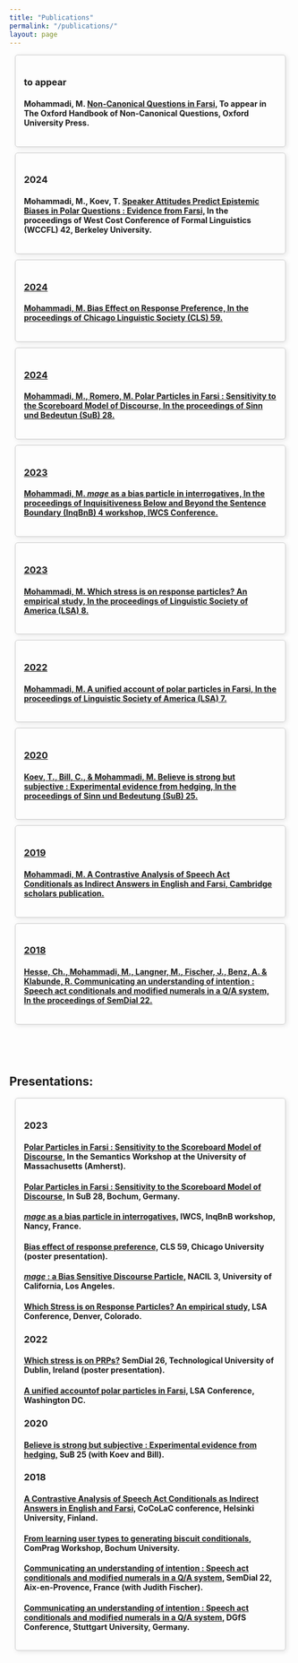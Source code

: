 ```yaml
---
title: "Publications"
permalink: "/publications/"
layout: page
---
```

<style>
.publications {
  display: contents;
  flex-wrap: wrap;
  justify-content: center;
  margin: 20px;
}

.publication {
  border: 1px solid #ccc;
  border-radius: 5px;
  margin: 10px;
  box-shadow: 2px 2px 8px rgba(0, 0, 0, 0.1);
  transition: box-shadow 0.3s ease;
}

.publication:hover {
  box-shadow: 4px 4px 16px rgba(0, 0, 0, 0.2);
  border: 2px solid #1cd9e7; /* Change border thickness and color on hover */
}

.publication:hover {
  box-shadow: 4px 4px 16px rgba(0, 0, 0, 0.2);
}

.publication-content {
  padding: 15px;
}

.publication p {
  margin: 5px 0;
  color: #555;
}
</style>

<div class="publications">
    <!-- Add your publication.... -->
    <div class="publication">
    <!--  <a href="../pdfs/paper1.pdf" target="_blank">  -->
        <div class="publication-content">
          <h3> to appear </h3>
          <h4> 
            Mohammadi, M. 
            <u> Non-Canonical Questions in Farsi,</u>
            To appear in The Oxford Handbook of Non-Canonical Questions, Oxford University Press.
          </h4>
        </div>
  <!--    </a>  -->
    </div>
    <!-- Add your publication.... -->
    <div class="publication">
    <!--  <a href="../pdfs/...pdf" target="_blank"> -->
        <div class="publication-content">
          <h3> 2024 </h3>
          <h4>
            Mohammadi, M., Koev, T. 
            <u> Speaker Attitudes Predict Epistemic Biases in Polar Questions : Evidence from Farsi,</u> 
            In the proceedings of West Cost Conference of Formal Linguistics (WCCFL) 42, Berkeley University.
          </h4>
        </div>
     <!-- </a> -->
    </div>
        <!-- Add your publication.... -->
    <div class="publication">
      <a href="../pdfs/Mohammadi(2023-CLS).pdf" target="_blank">
        <div class="publication-content">
          <h3> 2024 </h3>
          <h4>
            Mohammadi, M.
            <u> Bias Effect on Response Preference,</u> 
            In the proceedings of Chicago Linguistic Society (CLS) 59.
          </h4>
        </div>
      </a>
    </div>
    <!-- Add your publication.... -->
    <div class="publication">
      <a href="../pdfs/Mohammadi&Romero(2024).pdf" target="_blank">
        <div class="publication-content">
          <h3> 2024 </h3>
          <h4> Mohammadi, M., Romero, M. 
            <u> Polar Particles in Farsi : Sensitivity to the Scoreboard Model of Discourse,</u>
            In the proceedings of Sinn und Bedeutun (SuB) 28.
          </h4>
        </div>
      </a>
    </div>
    <!-- Add your publication.... -->
    <div class="publication">
      <a href="../pdfs/Mohammadi(2023.Inq).pdf" target="_blank">
        <div class="publication-content">
          <h3> 2023 </h3>
          <h4> Mohammadi, M. 
            <u> <i>mage</i> as a bias particle in interrogatives,</u>
            In the proceedings of Inquisitiveness Below and Beyond the Sentence Boundary (InqBnB) 4 workshop, IWCS Conference.
          </h4>
        </div>
      </a>
    </div>
    <!-- Add your publication.... -->
    <div class="publication">
      <a href="../pdfs/Mohammadi(2023.LSA).pdf" target="_blank">
        <div class="publication-content">
          <h3> 2023 </h3>
          <h4> Mohammadi, M. 
            <u> Which stress is on response particles? An empirical study,</u>
            In the proceedings of Linguistic Society of America (LSA) 8.
          </h4>
        </div>
      </a>
    </div>
    <!-- Add your publication.... -->
    <div class="publication">
      <a href="../pdfs/Mohammadi(2022-LSA).pdf" target="_blank">
        <div class="publication-content">
          <h3> 2022 </h3>
          <h4> 
            Mohammadi, M. 
            <u> A unified account of polar particles in Farsi,</u>
            In the proceedings of Linguistic Society of America (LSA) 7.
          </h4>
        </div>
      </a>
    </div>
    <!-- Add your publication.... -->
    <div class="publication">
      <a href="../pdfs/Mohammadietal(2020).pdf" target="_blank">
        <div class="publication-content">
          <h3> 2020 </h3>
          <h4> Koev, T., Bill, C., & Mohammadi, M. 
            <u> Believe is strong but subjective : Experimental evidence from hedging,</u>
            In the proceedings of Sinn und Bedeutung (SuB) 25.
          </h4>
        </div>
      </a>
    </div>
    <!-- Add your publication.... -->
      <div class="publication">
      <a href="../pdfs/Mohammadi(2019).pdf" target="_blank">
        <div class="publication-content">
          <h3> 2019 </h3>
          <h4> Mohammadi, M. 
            <u> A Contrastive Analysis of Speech Act Conditionals as Indirect Answers in English and Farsi,</u>
            Cambridge scholars publication.
          </h4>
        </div>
      </a>
    </div>
    <!-- Add your publication.... -->
    <div class="publication">
      <a href="../pdfs/Mohammadietal(2018).pdf" target="_blank">
        <div class="publication-content">
          <h3> 2018 </h3>
          <h4> Hesse, Ch., Mohammadi, M., Langner, M., Fischer, J., Benz, A. & Klabunde, R. 
            <u> Communicating an understanding of intention : Speech act conditionals and modified numerals in a Q/A system,</u>
            In the proceedings of SemDial 22.
          </h4>
        </div>
      </a>
    </div>
    <!-- Add your publication.... -->
    <!-- Template 
      <div class="publication">
      <a href="../pdfs/paper1.pdf" target="_blank">
        <div class="publication-content">
          <h3> year </h3>
          <h4> citation
          </h4>
        </div>
      </a>
    </div>
    -->
  </div>


<h2 style="padding-top:60px;"> Presentations: </h2>
<div class="publications">
    <div class="publication">
        <div class="publication-content">
          <!-- Add your presentation under the related year -->
          <h3> 2023 </h3>
          <!-- Add your presentation -->
          <h4>
            <u> Polar Particles in Farsi : Sensitivity to the Scoreboard Model of Discourse,</u>
            In the Semantics Workshop at the University of Massachusetts (Amherst).
          </h4>
          <!-- Add your presentation -->
          <h4>
            <u> Polar Particles in Farsi : Sensitivity to the Scoreboard Model of Discourse,</u>
            In SuB 28, Bochum, Germany.
          </h4>
          <!-- Add your presentation -->
          <h4>
            <u> <i>mage</i> as a bias particle in interrogatives,</u>
            IWCS, InqBnB workshop, Nancy, France.
          </h4>
          <!-- Add your presentation -->
          <h4>
            <u> Bias effect of response preference,</u>
            CLS 59, Chicago University (poster presentation).
          </h4>
          <!-- Add your presentation -->
          <h4>
            <u> <i>mage</i> : a Bias Sensitive Discourse Particle,</u>
             NACIL 3, University of California, Los Angeles.
          </h4>
          <!-- Add your presentation -->
          <h4>
            <u> Which Stress is on Response Particles? An empirical study,</u>
            LSA Conference, Denver, Colorado.
          </h4>
          <!-- Add your presentation under the related year -->
          <h3> 2022 </h3>
          <!-- Add your presentation -->
          <h4>
            <u> Which stress is on PRPs?</u>
            SemDial 26, Technological University of Dublin, Ireland (poster presentation). 
          </h4>
          <!-- Add your presentation -->
          <h4>
            <u> A unified accountof polar particles in Farsi,</u>
            LSA Conference, Washington DC.
          </h4>
          <!-- Add your presentation under the related year -->
          <h3> 2020 </h3>
          <!-- Add your presentation -->
          <h4>
            <u> Believe is strong but subjective : Experimental evidence from hedging,</u>
            SuB 25 (with Koev and Bill).
          </h4>
          <!-- Add your presentation under the related year -->
          <h3> 2018 </h3>
          <!-- Add your presentation -->
          <h4>
            <u> A Contrastive Analysis of Speech Act Conditionals as Indirect Answers in English and Farsi,</u>
            CoCoLaC conference, Helsinki University, Finland.
          </h4>
          <!-- Add your presentation -->
          <h4>
            <u> From learning user types to generating biscuit conditionals,</u>
            ComPrag Workshop, Bochum University.
          </h4>
          <!-- Add your presentation -->
          <h4>
            <u> Communicating an understanding of intention : Speech act conditionals and modified numerals in a Q/A system,</u>
            SemDial 22, Aix-en-Provence, France (with Judith Fischer).
          </h4>
          <!-- Add your presentation -->
          <h4>
            <u> Communicating an understanding of intention : Speech act conditionals and modified numerals in a Q/A system,</u>
            DGfS Conference, Stuttgart University, Germany.
          </h4>
        </div>
    </div>
 </div>

